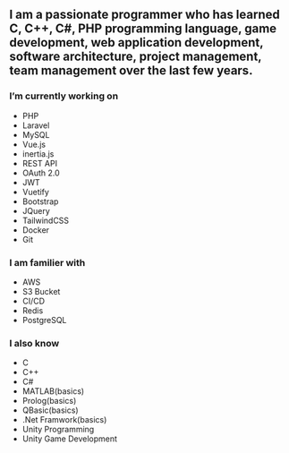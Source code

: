 ## I am a passionate **programmer** who has learned C, C++, C#, PHP programming language, game development, web application development, software architecture, project management, team management over the last few years.

### I’m currently working on
-  PHP
-  Laravel
-  MySQL
-  Vue.js
-  inertia.js
-  REST API
-  OAuth 2.0
-  JWT
-  Vuetify
-  Bootstrap
-  JQuery
-  TailwindCSS
-  Docker
-  Git

### I am familier with
- AWS
- S3 Bucket
- CI/CD
- Redis
- PostgreSQL

### I also know
- C
- C++
- C#
- MATLAB(basics)
- Prolog(basics)
- QBasic(basics)
- .Net Framwork(basics)
- Unity Programming
- Unity Game Development

